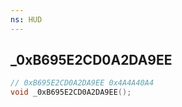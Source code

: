 ```yaml
---
ns: HUD
---
```

## _0xB695E2CD0A2DA9EE

```c
// 0xB695E2CD0A2DA9EE 0x4A4A40A4
void _0xB695E2CD0A2DA9EE();
```



